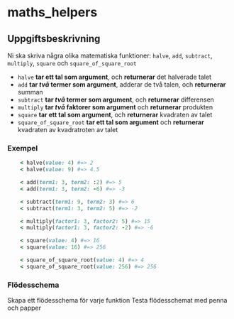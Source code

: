 # maths_helpers
## Uppgiftsbeskrivning ##

Ni ska skriva några olika matematiska funktioner: `halve`, `add`, `subtract`, `multiply`, `square` och `square_of_square_root`

* `halve` **tar ett tal som argument**, och **returnerar** det halverade talet
* `add` **tar *två* termer som argument**, adderar de två talen, och **returnerar** summan
* `subtract` **tar *två* termer som argument**, och **returnerar** differensen
* `multiply` **tar *två* faktorer som argument** och **returnerar** produkten
* `square` **tar ett tal som argument**, och **returnerar** kvadraten av talet
* `square_of_square_root` **tar ett tal som argument** och **returnerar** kvadraten av kvadratroten av talet

### Exempel ###
```ruby
	< halve(value: 4) #=> 2
	< halve(value: 9) #=> 4.5

	< add(term1: 3, term2: :2) #=> 5
	< add(term1: 3, term2: -6) #=> -3

	< subtract(term1: 9, term2: 3) #=> 6
	< subtract(term1: 3, term2: 5) #=> -2

	< multiply(factor1: 3, factor2: 5) #=> 15
	< multiply(factor1: 3, factor2: -2) #=> -6

	< square(value: 4) #=> 16
	< square(value: 16) #=> 256

	< square_of_square_root(value: 4) #=> 4
	< square_of_square_root(value: 256) #=> 256
```

### Flödesschema ###

Skapa ett flödesschema för varje funktion
Testa flödesschemat med penna och papper
